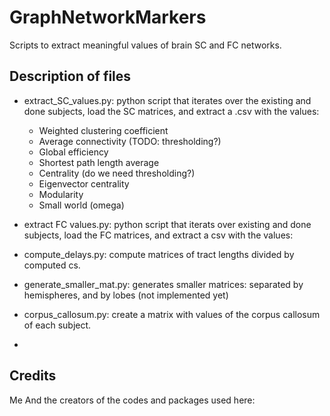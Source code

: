 # GraphNetworkMarkers
Scripts to extract meaningful values of brain SC and FC networks.

## Description of files

* extract_SC_values.py: python script that iterates over the existing and done subjects, load the SC matrices, and extract a .csv with the values:
  * Weighted clustering coefficient
  * Average connectivity (TODO: thresholding?)
  * Global efficiency
  * Shortest path length average
  * Centrality (do we need thresholding?)
  * Eigenvector centrality
  * Modularity
  * Small world (omega)

* extract FC values.py: python script that iterats over existing and done subjects, load the FC matrices, and extract a csv with the values:

* compute_delays.py: compute matrices of tract lengths divided by computed cs.
* generate_smaller_mat.py: generates smaller matrices: separated by hemispheres, and by lobes (not implemented yet)
* corpus_callosum.py: create a matrix with values of the corpus callosum of each subject.
* 

## Credits
Me
And the creators of the codes and packages used here: